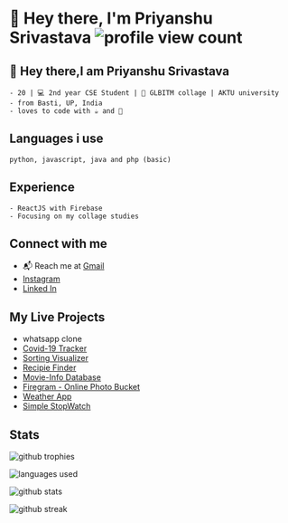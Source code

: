 # 👋 Hey there, I'm **Priyanshu Srivastava** ![profile view count](https://komarev.com/ghpvc/?username=priyanshu4705&label=Profile%20views&color=0e75b6&style=flat)

## 👋 Hey there,I am Priyanshu Srivastava

    - 20 | 💻 2nd year CSE Student | 🎒 GLBITM collage | AKTU university
    - from Basti, UP, India
    - loves to code with ☕ and 🎵

## Languages i use

    python, javascript, java and php (basic)

## Experience

    - ReactJS with Firebase 
    - Focusing on my collage studies
  
## Connect with me

- 📬 Reach me at [Gmail](mailto:priyanshusrivastava4705@gmail.com)
- [Instagram](https://www.instagram.com/priyanshu4705/)
- [Linked In](https://www.linkedin.com/in/priyanshu-srivastava-b49a00204/)

## My Live Projects

- whatsapp clone
- [Covid-19 Tracker](https://covid-project-df93b.web.app/)
- [Sorting Visualizer](https://sorting-visualizer-26676.web.app/)
- [Recipie Finder](https://recipefinder-b6ea4.web.app/)
- [Movie-Info Database](https://movie-database-app-4705.web.app/)
- [Firegram - Online Photo Bucket](https://firegram-35b7f.web.app/)
- [Weather App](https://react-weather-app-4b0eb.web.app/)
- [Simple StopWatch](https://stopwatch-4f9d3.web.app/)

## Stats

![github trophies](https://github-profile-trophy.vercel.app/?username=priyanshu4705)

![languages used](https://github-readme-stats.vercel.app/api/top-langs?username=priyanshu4705&show_icons=true&locale=en&layout=compact)

![github stats](https://github-readme-stats.vercel.app/api?username=priyanshu4705&show_icons=true&locale=en)

![github streak](https://github-readme-streak-stats.herokuapp.com/?user=priyanshu4705&)

